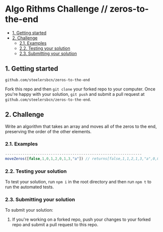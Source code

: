 # Algo Rithms Challenge // zeros-to-the-end

- [1. Getting started](#1-getting-started)
- [2. Challenge](#2-challenge)
  - [2.1. Examples](#21-examples)
  - [2.2. Testing your solution](#22-testing-your-solution)
  - [2.3. Submitting your solution](#23-submitting-your-solution)

## 1. Getting started
  `github.com/steelersbcn/zeros-to-the-end`

Fork this repo and then `git clone` your forked repo to your computer.
Once you're happy with your solution, `git push` and submit a pull request at
`github.com/steelersbcn/zeros-to-the-end`.

## 2. Challenge

Write an algorithm that takes an array and moves all of the zeros to the end, preserving the order of the other elements.


### 2.1. Examples

```js
---------------------------------------------------------------
moveZeros([false,1,0,1,2,0,1,3,"a"]) // returns[false,1,1,2,1,3,"a",0,0]
```

### 2.2. Testing your solution
To test your solution, run `npm i` in the root directory
and then run `npm t` to run the automated tests.

### 2.3. Submitting your solution

To submit your solution:

1. If you're working on a forked repo, push your changes to your forked repo and submit a pull request to this repo.
